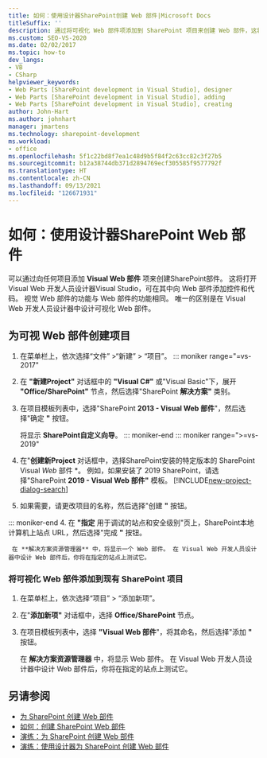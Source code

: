 ```yaml
---
title: 如何：使用设计器SharePoint创建 Web 部件|Microsoft Docs
titleSuffix: ''
description: 通过将可视化 Web 部件项添加到 SharePoint 项目来创建 Web 部件，这将在 Visual Studio 中打开 Visual Web 开发人员设计器。
ms.custom: SEO-VS-2020
ms.date: 02/02/2017
ms.topic: how-to
dev_langs:
- VB
- CSharp
helpviewer_keywords:
- Web Parts [SharePoint development in Visual Studio], designer
- Web Parts [SharePoint development in Visual Studio], adding
- Web Parts [SharePoint development in Visual Studio], creating
author: John-Hart
ms.author: johnhart
manager: jmartens
ms.technology: sharepoint-development
ms.workload:
- office
ms.openlocfilehash: 5f1c22bd8f7ea1c48d9b5f84f2c63cc82c3f27b5
ms.sourcegitcommit: b12a38744db371d2894769ecf305585f9577792f
ms.translationtype: HT
ms.contentlocale: zh-CN
ms.lasthandoff: 09/13/2021
ms.locfileid: "126671931"
---
```

# <a name="how-to-create-a-sharepoint-web-part-by-using-a-designer"></a>如何：使用设计器SharePoint Web 部件

  可以通过向任何项目添加 **Visual Web 部件** 项来创建SharePoint部件。 这将打开 Visual Web 开发人员设计器Visual Studio，可在其中向 Web 部件添加控件和代码。 视觉 Web 部件的功能与 Web 部件的功能相同。 唯一的区别是在 Visual Web 开发人员设计器中设计可视化 Web 部件。

## <a name="to-create-a-project-for-visual-web-parts"></a>为可视 Web 部件创建项目

1. 在菜单栏上，依次选择“文件” >“新建” > “项目”。
::: moniker range="=vs-2017"

2. 在 **"新建Project"** 对话框中的 **"Visual C#"** 或"Visual Basic"下，展开 **"Office/SharePoint"** 节点，然后选择"SharePoint **解决方案"** 类别。 

3. 在项目模板列表中，选择"SharePoint **2013 - Visual Web 部件**"，然后选择"确定 **"** 按钮。

     将显示 **SharePoint自定义向导**。
::: moniker-end
::: moniker range=">=vs-2019"
2. 在"**创建新Project** 对话框中，选择SharePoint安装的特定版本的 SharePoint Visual *Web* 部件 *。 例如，如果安装了 2019 SharePoint，请选择"SharePoint **2019 - Visual Web 部件"** 模板。
    [!INCLUDE[new-project-dialog-search](../sharepoint/includes/new-project-dialog-search-md.md)]

3. 如果需要，请更改项目的名称，然后选择"创建 **"** 按钮。

::: moniker-end
4. 在 **"指定** 用于调试的站点和安全级别"页上，SharePoint本地计算机上站点 URL，然后选择"完成 **"** 按钮。

     在 **解决方案资源管理器** 中，将显示一个 Web 部件。 在 Visual Web 开发人员设计器中设计 Web 部件后，你将在指定的站点上测试它。

### <a name="to-add-a-visual-web-part-to-an-existing-sharepoint-project"></a>将可视化 Web 部件添加到现有 SharePoint 项目

1. 在菜单栏上，依次选择“项目” > “添加新项”。

2. 在"**添加新项"** 对话框中，选择 **Office/SharePoint** 节点。

3. 在项目模板列表中，选择 **"Visual Web 部件**"，将其命名，然后选择"添加 **"** 按钮。

     在 **解决方案资源管理器** 中，将显示 Web 部件。 在 Visual Web 开发人员设计器中设计 Web 部件后，你将在指定的站点上测试它。

## <a name="see-also"></a>另请参阅

- [为 SharePoint 创建 Web 部件](../sharepoint/creating-web-parts-for-sharepoint.md)
- [如何：创建 SharePoint Web 部件](../sharepoint/how-to-create-a-sharepoint-web-part.md)
- [演练：为 SharePoint 创建 Web 部件](../sharepoint/walkthrough-creating-a-web-part-for-sharepoint.md)
- [演练：使用设计器为 SharePoint 创建 Web 部件](../sharepoint/walkthrough-creating-a-web-part-for-sharepoint-by-using-a-designer.md)
